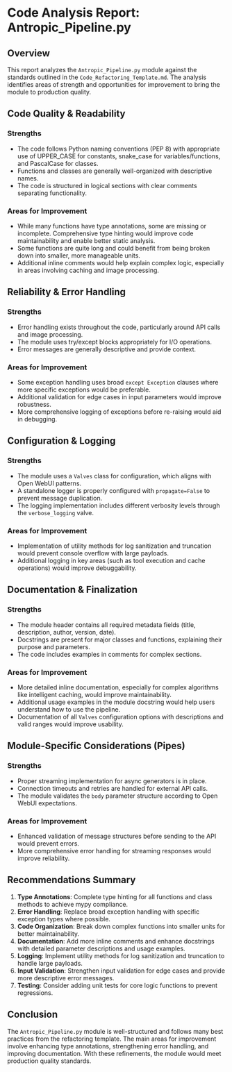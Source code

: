# Code Analysis Report: Antropic_Pipeline.py

## Overview
This report analyzes the `Antropic_Pipeline.py` module against the standards outlined in the `Code_Refactoring_Template.md`. The analysis identifies areas of strength and opportunities for improvement to bring the module to production quality.

## Code Quality & Readability

### Strengths
- The code follows Python naming conventions (PEP 8) with appropriate use of UPPER_CASE for constants, snake_case for variables/functions, and PascalCase for classes.
- Functions and classes are generally well-organized with descriptive names.
- The code is structured in logical sections with clear comments separating functionality.

### Areas for Improvement
- While many functions have type annotations, some are missing or incomplete. Comprehensive type hinting would improve code maintainability and enable better static analysis.
- Some functions are quite long and could benefit from being broken down into smaller, more manageable units.
- Additional inline comments would help explain complex logic, especially in areas involving caching and image processing.

## Reliability & Error Handling

### Strengths
- Error handling exists throughout the code, particularly around API calls and image processing.
- The module uses try/except blocks appropriately for I/O operations.
- Error messages are generally descriptive and provide context.

### Areas for Improvement
- Some exception handling uses broad `except Exception` clauses where more specific exceptions would be preferable.
- Additional validation for edge cases in input parameters would improve robustness.
- More comprehensive logging of exceptions before re-raising would aid in debugging.

## Configuration & Logging

### Strengths
- The module uses a `Valves` class for configuration, which aligns with Open WebUI patterns.
- A standalone logger is properly configured with `propagate=False` to prevent message duplication.
- The logging implementation includes different verbosity levels through the `verbose_logging` valve.

### Areas for Improvement
- Implementation of utility methods for log sanitization and truncation would prevent console overflow with large payloads.
- Additional logging in key areas (such as tool execution and cache operations) would improve debuggability.

## Documentation & Finalization

### Strengths
- The module header contains all required metadata fields (title, description, author, version, date).
- Docstrings are present for major classes and functions, explaining their purpose and parameters.
- The code includes examples in comments for complex sections.

### Areas for Improvement
- More detailed inline documentation, especially for complex algorithms like intelligent caching, would improve maintainability.
- Additional usage examples in the module docstring would help users understand how to use the pipeline.
- Documentation of all `Valves` configuration options with descriptions and valid ranges would improve usability.

## Module-Specific Considerations (Pipes)

### Strengths
- Proper streaming implementation for async generators is in place.
- Connection timeouts and retries are handled for external API calls.
- The module validates the `body` parameter structure according to Open WebUI expectations.

### Areas for Improvement
- Enhanced validation of message structures before sending to the API would prevent errors.
- More comprehensive error handling for streaming responses would improve reliability.

## Recommendations Summary

1. **Type Annotations**: Complete type hinting for all functions and class methods to achieve mypy compliance.
2. **Error Handling**: Replace broad exception handling with specific exception types where possible.
3. **Code Organization**: Break down complex functions into smaller units for better maintainability.
4. **Documentation**: Add more inline comments and enhance docstrings with detailed parameter descriptions and usage examples.
5. **Logging**: Implement utility methods for log sanitization and truncation to handle large payloads.
6. **Input Validation**: Strengthen input validation for edge cases and provide more descriptive error messages.
7. **Testing**: Consider adding unit tests for core logic functions to prevent regressions.

## Conclusion
The `Antropic_Pipeline.py` module is well-structured and follows many best practices from the refactoring template. The main areas for improvement involve enhancing type annotations, strengthening error handling, and improving documentation. With these refinements, the module would meet production quality standards.